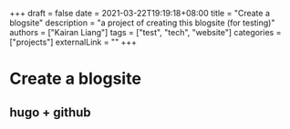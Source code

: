+++ 
draft = false
date = 2021-03-22T19:19:18+08:00
title = "Create a blogsite"
description = "a project of creating this blogsite (for testing)"
authors = ["Kairan Liang"]
tags = ["test", "tech", "website"]
categories = ["projects"]
externalLink = ""
+++
# Create a blogsite
## hugo + github
